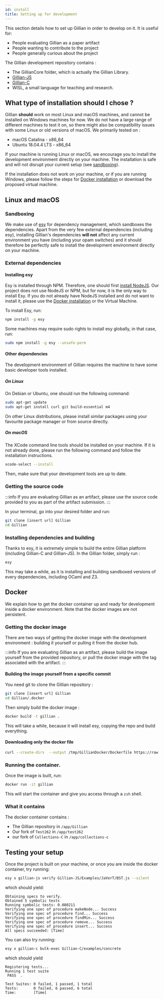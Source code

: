 ```yaml
---
id: install
title: Setting up for development
---
```


This section details how to set up Gillian in order to develop on it. It is useful for:

- People evaluating Gillian as a paper artifact
- People wanting to contribute to the project
- People generally curious about the project

The Gillian development repository contains :

- The GillianCore folder, which is actually the Gillian Library.
- [Gillian-JS](../js/intro)
- [Gillian-C](../c/intro)
- WISL, a small language for teaching and research.

## What type of installation should I chose ?

Gillian **should** work on most Linux and macOS machines, and cannot be installed on Windows machines for now. We do not have a large range of different machines to test it on, so there might also be compatibility issues with some Linux or old versions of macOS. We primarily tested on :

- macOS Catalina - x86_64
- Ubuntu 18.04.4 LTS - x86_64

If your machine is running Linux or macOS, we encourage you to install the development environment directly on your machine. The installation is safe and will not disrupt your current setup (see [sandboxing](#sandboxing)).

If the installation does not work on your machine, or if you are running Windows, please follow the steps for [Docker installation](#docker) or download the proposed virtual machine.

## Linux and macOS

### Sandboxing

We make use of [esy](https://esy.sh) for dependency management, which sandboxes the dependencies. Apart from the very few external dependencies (including esy), installing Gillian's dependencies **will not** affect any current environment you have (including your opam switches) and it should therefore be perfectly safe to install the development environment directly on your machine.

### External dependencies

#### Installing esy

Esy is installed through NPM. Therefore, one should first [install NodeJS](https://nodejs.org/en/download/package-manager/). Our project does not use NodeJS or NPM, but for now, it is the only way to install Esy. If you do not already have NodeJS installed and do not want to install it, please use the [Docker installation](#docker) or the Virtual Machine.

To install Esy, run:

```bash
npm install -g esy
```

Some machines may require sudo rights to install esy globally, in that case, run:

```bash
sudo npm install -g esy --unsafe-perm
```

#### Other dependencies

The development environment of Gillian requires the machine to have some basic developer tools installed.

##### On Linux

On Debian or Ubuntu, one should run the following command:

```bash
sudo apt-get update
sudo apt-get install curl git build-essential m4
```

On other Linux distributions, please install similar packages using your favourite package manager or from source directly.

##### On macOS

The XCode command line tools should be installed on your machine. If it is not already done, please run the following command and follow the installation instructions.

```zsh
xcode-select --install
```

Then, make sure that your development tools are up to date.

### Getting the source code

<!-- prettier-ignore-start -->
:::info
If you are evaluating Gillian as an artifact, please use the source code provided to you as part of the artifact submission.
:::
<!-- prettier-ignore-end -->

In your terminal, go into your desired folder and run:

```bash
git clone [insert url] Gillian
cd Gillian
```

### Installing dependencies and building

Thanks to esy, it is extremely simple to build the entire Gillian platform (including Gillian-C and Gillian-JS). In the Gillian folder, simply run :

```bash
esy
```

This may take a while, as it is installing and building sandboxed versions of every dependencies, including OCaml and Z3.

## Docker

We explain how to get the docker container up and ready for development inside a docker environment. Note that the docker images are not persistent.

### Getting the docker image

There are two ways of getting the docker image with the development environment : building it yourself or pulling it from the docker hub.

<!-- prettier-ignore-start -->
:::info
If you are evaluating Gillian as an artifact, please build the image yourself from the provided repository, or pull the docker image with the tag associated with the artifact.
:::
<!-- prettier-ignore-end -->

#### Building the image yourself from a specific commit

You need git to clone the Gillian repository :

```bash
git clone [insert url] Gillian
cd Gillian/.docker
```

Then simply build the docker image :

```bash
docker build -t gillian .
```

This will take a while, because it will install esy, copying the repo and build everything.

#### Downloading only the docker file 

```bash
curl --create-dirs  --output /tmp/GillianDocker/Dockerfile https://raw.githubusercontent.com/GillianPlatform/Gillian/master/.docker/Dockerfile && docker build -t gillian /tmp/GillianDocker 
```

### Running the container.

Once the image is built, run:

```bash
docker run -it gillian
```

This will start the container and give you access through a `zsh` shell.

### What it contains

The docker container contains :

- The Gillian repository in `/app/Gillian`
- Our fork of `Test262` in `/app/test262`
- our fork of `Collections-C` in `/app/collections-c`

## Testing your setup

Once the project is built on your machine, or once you are inside the docker container, try running:

```bash
esy x gillian-js verify Gillian-JS/Examples/JaVerT/BST.js --silent
```

which should yield:

```logs
Obtaining specs to verify.
Obtained 5 symbolic tests
Running symbolic tests: 0.080211
Verifying one spec of procedure makeNode... Success
Verifying one spec of procedure find... Success
Verifying one spec of procedure findMin... Success
Verifying one spec of procedure remove... Success
Verifying one spec of procedure insert... Success
All specs succeeded: [Time]
```

You can also try running:

```bash
esy x gillian-c bulk-exec Gillian-C/examples/concrete
```

which should yield

```logs
Registering tests...
Running 1 test suite
 PASS  .

Test Suites: 0 failed, 1 passed, 1 total
Tests:       0 failed, 6 passed, 6 total
Time:        [Time]
```

